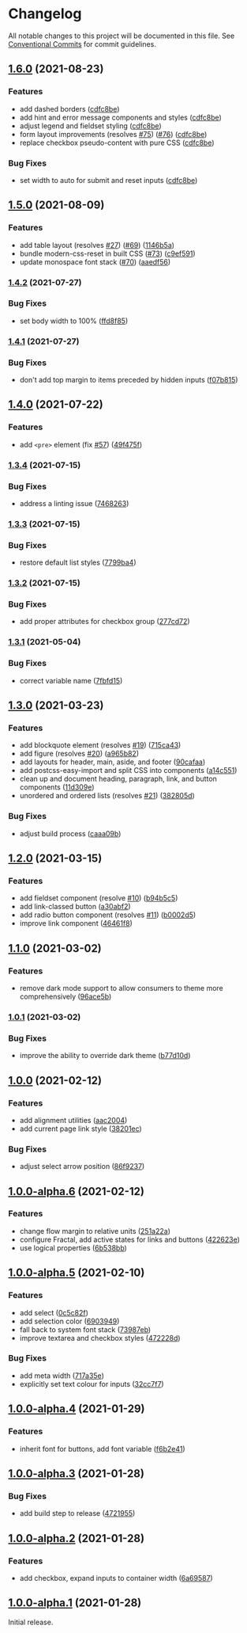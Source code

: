 # Changelog

All notable changes to this project will be documented in this file. See [Conventional Commits](https://www.conventionalcommits.org/en/v1.0.0/) for commit guidelines.

## [1.6.0](https://www.github.com/fluid-project/looseleaf/compare/v1.5.0...v1.6.0) (2021-08-23)


### Features

* add dashed borders ([cdfc8be](https://www.github.com/fluid-project/looseleaf/commit/cdfc8bea21c99cc37e40a0079e028e246d8f03cd))
* add hint and error message components and styles ([cdfc8be](https://www.github.com/fluid-project/looseleaf/commit/cdfc8bea21c99cc37e40a0079e028e246d8f03cd))
* adjust legend and fieldset styling ([cdfc8be](https://www.github.com/fluid-project/looseleaf/commit/cdfc8bea21c99cc37e40a0079e028e246d8f03cd))
* form layout improvements (resolves [#75](https://www.github.com/fluid-project/looseleaf/issues/75)) ([#76](https://www.github.com/fluid-project/looseleaf/issues/76)) ([cdfc8be](https://www.github.com/fluid-project/looseleaf/commit/cdfc8bea21c99cc37e40a0079e028e246d8f03cd))
* replace checkbox pseudo-content with pure CSS ([cdfc8be](https://www.github.com/fluid-project/looseleaf/commit/cdfc8bea21c99cc37e40a0079e028e246d8f03cd))


### Bug Fixes

* set width to auto for submit and reset inputs ([cdfc8be](https://www.github.com/fluid-project/looseleaf/commit/cdfc8bea21c99cc37e40a0079e028e246d8f03cd))

## [1.5.0](https://www.github.com/fluid-project/looseleaf/compare/v1.4.2...v1.5.0) (2021-08-09)


### Features

* add table layout (resolves [#27](https://www.github.com/fluid-project/looseleaf/issues/27)) ([#69](https://www.github.com/fluid-project/looseleaf/issues/69)) ([1146b5a](https://www.github.com/fluid-project/looseleaf/commit/1146b5a4584b35b3f2e04cce1872e37bf1e2b65c))
* bundle modern-css-reset in built CSS ([#73](https://www.github.com/fluid-project/looseleaf/issues/73)) ([c9ef591](https://www.github.com/fluid-project/looseleaf/commit/c9ef5910573047dd7bd213cfae1eadee73a2b1e5))
* update monospace font stack ([#70](https://www.github.com/fluid-project/looseleaf/issues/70)) ([aaedf56](https://www.github.com/fluid-project/looseleaf/commit/aaedf56aa1780774ab1d49903a348f46f766c531))

### [1.4.2](https://www.github.com/fluid-project/looseleaf/compare/v1.4.1...v1.4.2) (2021-07-27)


### Bug Fixes

* set body width to 100% ([ffd8f85](https://www.github.com/fluid-project/looseleaf/commit/ffd8f851ece7c65c7d2064a3f6e73fc9130ec3c5))

### [1.4.1](https://github.com/fluid-project/looseleaf/compare/1.4.0...1.4.1) (2021-07-27)


### Bug Fixes

* don't add top margin to items preceded by hidden inputs ([f07b815](https://github.com/fluid-project/looseleaf/commit/f07b8155df1546da617562394a8c99890f26a947))

## [1.4.0](https://github.com/fluid-project/looseleaf/compare/1.3.4...1.4.0) (2021-07-22)


### Features

* add `<pre>` element (fix [#57](https://github.com/fluid-project/looseleaf/issues/57)) ([49f475f](https://github.com/fluid-project/looseleaf/commit/49f475fdcb0ca3a4c6e0b18e35fbcec2ec09b62f))

### [1.3.4](https://github.com/fluid-project/looseleaf/compare/1.3.3...1.3.4) (2021-07-15)


### Bug Fixes

* address a linting issue ([7468263](https://github.com/fluid-project/looseleaf/commit/7468263b25ca684b3aa33441f59154db79b81aaa))

### [1.3.3](https://github.com/fluid-project/looseleaf/compare/1.3.2...1.3.3) (2021-07-15)


### Bug Fixes

* restore default list styles ([7799ba4](https://github.com/fluid-project/looseleaf/commit/7799ba42e0c008ff30deb0cf62dcd513cc56c2cb))

### [1.3.2](https://github.com/fluid-project/looseleaf/compare/1.3.1...1.3.2) (2021-07-15)


### Bug Fixes

* add proper attributes for checkbox group ([277cd72](https://github.com/fluid-project/looseleaf/commit/277cd72f8464d1bc8d7a5366a1b79515581eec87))

### [1.3.1](https://github.com/fluid-project/looseleaf/compare/1.3.0...1.3.1) (2021-05-04)


### Bug Fixes

* correct variable name ([7fbfd15](https://github.com/fluid-project/looseleaf/commit/7fbfd15458cb7ee47006eee6c9f32a9cdd796d45))

## [1.3.0](https://github.com/fluid-project/looseleaf/compare/1.2.0...1.3.0) (2021-03-23)


### Features

* add blockquote element (resolves [#19](https://github.com/fluid-project/looseleaf/issues/19)) ([715ca43](https://github.com/fluid-project/looseleaf/commit/715ca43dda942f157004bef645a6c4c03af09316))
* add figure (resolves [#20](https://github.com/fluid-project/looseleaf/issues/20)) ([a965b82](https://github.com/fluid-project/looseleaf/commit/a965b8268797640f96d797476e34173abdad578d))
* add layouts for header, main, aside, and footer ([90cafaa](https://github.com/fluid-project/looseleaf/commit/90cafaa576c5dc4db213e01da8658f9e03e9702c))
* add postcss-easy-import and split CSS into components ([a14c551](https://github.com/fluid-project/looseleaf/commit/a14c55171f65970ab03dc2d440e5628bada4897f))
* clean up and document heading, paragraph, link, and button components ([11d309e](https://github.com/fluid-project/looseleaf/commit/11d309e3dd8911500c65c740f52a42bc8ede8537))
* unordered and ordered lists (resolves [#21](https://github.com/fluid-project/looseleaf/issues/21)) ([382805d](https://github.com/fluid-project/looseleaf/commit/382805de3d40b8a2e6efcab1bcdc54d396157bda))


### Bug Fixes

* adjust build process ([caaa09b](https://github.com/fluid-project/looseleaf/commit/caaa09bb17af57e28a634c5406ab3afce91abca8))

## [1.2.0](https://github.com/fluid-project/looseleaf/compare/1.1.0...1.2.0) (2021-03-15)


### Features

* add fieldset component (resolve [#10](https://github.com/fluid-project/looseleaf/issues/10)) ([b94b5c5](https://github.com/fluid-project/looseleaf/commit/b94b5c58dc04f126c92ed985815757514ba36526))
* add link-classed button ([a30abf2](https://github.com/fluid-project/looseleaf/commit/a30abf247a570d09513ba227d54d649dd6ca7da2))
* add radio button component (resolves [#11](https://github.com/fluid-project/looseleaf/issues/11)) ([b0002d5](https://github.com/fluid-project/looseleaf/commit/b0002d5ad40ff4edcd47305bf012fc87827ecc8a))
* improve link component ([46461f8](https://github.com/fluid-project/looseleaf/commit/46461f8721fe4f38bbb1f3e3dff69b9dd3c55424))

## [1.1.0](https://github.com/fluid-project/looseleaf/compare/1.0.1...1.1.0) (2021-03-02)


### Features

* remove dark mode support to allow consumers to theme more comprehensively ([96ace5b](https://github.com/fluid-project/looseleaf/commit/96ace5b968b451760a146dc7b4308a5c0a3073a6))

### [1.0.1](https://github.com/fluid-project/looseleaf/compare/1.0.0...1.0.1) (2021-03-02)


### Bug Fixes

* improve the ability to override dark theme ([b77d10d](https://github.com/fluid-project/looseleaf/commit/b77d10d166e2d7039e542ecf83c77f3816ca1bce))

## [1.0.0](https://github.com/fluid-project/looseleaf/compare/1.0.0-alpha.6...1.0.0) (2021-02-12)


### Features

* add alignment utilities ([aac2004](https://github.com/fluid-project/looseleaf/commit/aac20040cee0727b531740215dad52f022da1b0a))
* add current page link style ([38201ec](https://github.com/fluid-project/looseleaf/commit/38201ec6d6eff11b05c7005e161744aff559dd48))


### Bug Fixes

* adjust select arrow position ([86f9237](https://github.com/fluid-project/looseleaf/commit/86f9237488eda77c0dacd9077546d511c14c79ba))

## [1.0.0-alpha.6](https://github.com/fluid-project/looseleaf/compare/1.0.0-alpha.5...1.0.0-alpha.6) (2021-02-12)


### Features

* change flow margin to relative units ([251a22a](https://github.com/fluid-project/looseleaf/commit/251a22a28306e86eadc33f80c901b313b9a02fee))
* configure Fractal, add active states for links and buttons ([422623e](https://github.com/fluid-project/looseleaf/commit/422623eb5956f1edfaa405a60ba10ede77d755ed))
* use logical properties ([6b538bb](https://github.com/fluid-project/looseleaf/commit/6b538bb72ea80fa4fc7e0be46a74f10615fc9e00))

## [1.0.0-alpha.5](https://github.com/fluid-project/looseleaf/compare/1.0.0-alpha.4...1.0.0-alpha.5) (2021-02-10)


### Features

* add select ([0c5c82f](https://github.com/fluid-project/looseleaf/commit/0c5c82f9bbd6a4bb83efb43df7d156105f64c25e))
* add selection color ([6903949](https://github.com/fluid-project/looseleaf/commit/6903949252b1aa8d3a5128541b340ee78b8f0b45))
* fall back to system font stack ([73987eb](https://github.com/fluid-project/looseleaf/commit/73987eb1d8495e7b5d40f0163f5df6a1fd3e5c6b))
* improve textarea and checkbox styles ([472228d](https://github.com/fluid-project/looseleaf/commit/472228d778398db57756ccabd24ab8fed8958ca8))


### Bug Fixes

* add meta width ([717a35e](https://github.com/fluid-project/looseleaf/commit/717a35eef6af0d53d11a3feb81b05f6b7edf34ce))
* explicitly set text colour for inputs ([32cc7f7](https://github.com/fluid-project/looseleaf/commit/32cc7f701e21339c7b39018a3023512ae56f6c45))

## [1.0.0-alpha.4](https://github.com/fluid-project/looseleaf/compare/1.0.0-alpha.3...1.0.0-alpha.4) (2021-01-29)


### Features

* inherit font for buttons, add font variable ([f6b2e41](https://github.com/fluid-project/looseleaf/commit/f6b2e414d7843346580b912ad02b814191dd3d0e))

## [1.0.0-alpha.3](https://github.com/fluid-project/looseleaf/compare/1.0.0-alpha.2...1.0.0-alpha.3) (2021-01-28)


### Bug Fixes

* add build step to release ([4721955](https://github.com/fluid-project/looseleaf/commit/472195506202d0fe8a845ac2360a0af9b4c72b0a))

## [1.0.0-alpha.2](https://github.com/fluid-project/looseleaf/compare/1.0.0-alpha.1...1.0.0-alpha.2) (2021-01-28)


### Features

* add checkbox, expand inputs to container width ([6a69587](https://github.com/fluid-project/looseleaf/commit/6a695871afa555c73ace99d689c95cd1c3e0fe78))

## [1.0.0-alpha.1](https://github.com/fluid-project/looseleaf/compare/ac125ef…1.0.0-alpha.1) (2021-01-28)

Initial release.
